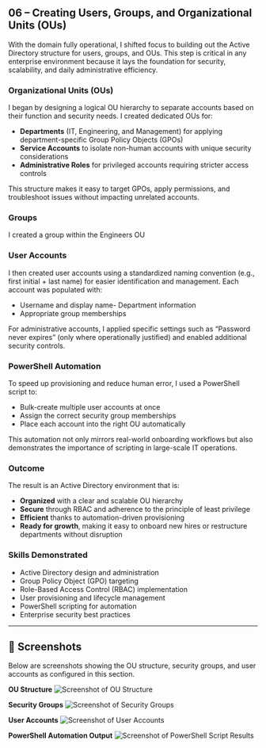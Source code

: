 ## 06 – Creating Users, Groups, and Organizational Units (OUs)

With the domain fully operational, I shifted focus to building out the Active Directory structure for users, groups, and OUs. This step is critical in any enterprise environment because it lays the foundation for security, scalability, and daily administrative efficiency.

### Organizational Units (OUs)
I began by designing a logical OU hierarchy to separate accounts based on their function and security needs. I created dedicated OUs for:
- **Departments** (IT, Engineering, and Management) for applying department-specific Group Policy Objects (GPOs)
- **Service Accounts** to isolate non-human accounts with unique security considerations
- **Administrative Roles** for privileged accounts requiring stricter access controls

This structure makes it easy to target GPOs, apply permissions, and troubleshoot issues without impacting unrelated accounts.

### Groups
I created a group within the Engineers OU 

### User Accounts
I then created user accounts using a standardized naming convention (e.g., first initial + last name) for easier identification and management. Each account was populated with:
- Username and display name- Department information
- Appropriate group memberships

For administrative accounts, I applied specific settings such as “Password never expires” (only where operationally justified) and enabled additional security controls.

### PowerShell Automation
To speed up provisioning and reduce human error, I used a PowerShell script to:
- Bulk-create multiple user accounts at once
- Assign the correct security group memberships
- Place each account into the right OU automatically

This automation not only mirrors real-world onboarding workflows but also demonstrates the importance of scripting in large-scale IT operations.

### Outcome
The result is an Active Directory environment that is:
- **Organized** with a clear and scalable OU hierarchy
- **Secure** through RBAC and adherence to the principle of least privilege
- **Efficient** thanks to automation-driven provisioning
- **Ready for growth**, making it easy to onboard new hires or restructure departments without disruption

### Skills Demonstrated
- Active Directory design and administration
- Group Policy Object (GPO) targeting
- Role-Based Access Control (RBAC) implementation
- User provisioning and lifecycle management
- PowerShell scripting for automation
- Enterprise security best practices

---

## 📸 Screenshots

Below are screenshots showing the OU structure, security groups, and user accounts as configured in this section.

**OU Structure**
![Screenshot of OU Structure](path/to/ou-structure.png)

**Security Groups**
![Screenshot of Security Groups](path/to/security-groups.png)

**User Accounts**
![Screenshot of User Accounts](path/to/user-accounts.png)

**PowerShell Automation Output**
![Screenshot of PowerShell Script Results](path/to/powershell-output.png)
